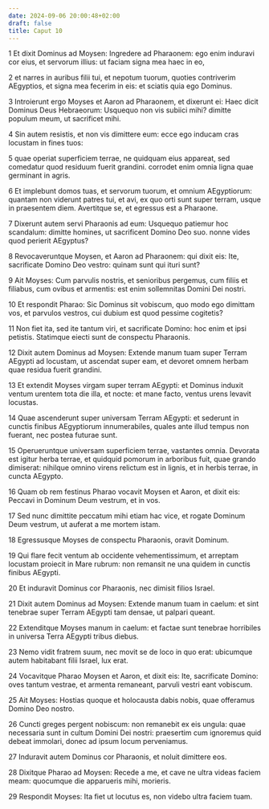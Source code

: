```yaml
---
date: 2024-09-06 20:00:48+02:00
draft: false
title: Caput 10
---
```





1 Et dixit Dominus ad Moysen: Ingredere ad Pharaonem: ego enim induravi cor eius, et servorum illius: ut faciam signa mea haec in eo,

2 et narres in auribus filii tui, et nepotum tuorum, quoties contriverim AEgyptios, et signa mea fecerim in eis: et sciatis quia ego Dominus.

3 Introierunt ergo Moyses et Aaron ad Pharaonem, et dixerunt ei: Haec dicit Dominus Deus Hebraeorum: Usquequo non vis subiici mihi? dimitte populum meum, ut sacrificet mihi.

4 Sin autem resistis, et non vis dimittere eum: ecce ego inducam cras locustam in fines tuos:

5 quae operiat superficiem terrae, ne quidquam eius appareat, sed comedatur quod residuum fuerit grandini. corrodet enim omnia ligna quae germinant in agris.

6 Et implebunt domos tuas, et servorum tuorum, et omnium AEgyptiorum: quantam non viderunt patres tui, et avi, ex quo orti sunt super terram, usque in praesentem diem. Avertitque se, et egressus est a Pharaone.

7 Dixerunt autem servi Pharaonis ad eum: Usquequo patiemur hoc scandalum: dimitte homines, ut sacrificent Domino Deo suo. nonne vides quod perierit AEgyptus?

8 Revocaveruntque Moysen, et Aaron ad Pharaonem: qui dixit eis: Ite, sacrificate Domino Deo vestro: quinam sunt qui ituri sunt?

9 Ait Moyses: Cum parvulis nostris, et senioribus pergemus, cum filiis et filiabus, cum ovibus et armentis: est enim sollemnitas Domini Dei nostri.

10 Et respondit Pharao: Sic Dominus sit vobiscum, quo modo ego dimittam vos, et parvulos vestros, cui dubium est quod pessime cogitetis?

11 Non fiet ita, sed ite tantum viri, et sacrificate Domino: hoc enim et ipsi petistis. Statimque eiecti sunt de conspectu Pharaonis.

12 Dixit autem Dominus ad Moysen: Extende manum tuam super Terram AEgypti ad locustam, ut ascendat super eam, et devoret omnem herbam quae residua fuerit grandini.

13 Et extendit Moyses virgam super terram AEgypti: et Dominus induxit ventum urentem tota die illa, et nocte: et mane facto, ventus urens levavit locustas.

14 Quae ascenderunt super universam Terram AEgypti: et sederunt in cunctis finibus AEgyptiorum innumerabiles, quales ante illud tempus non fuerant, nec postea futurae sunt.

15 Operueruntque universam superficiem terrae, vastantes omnia. Devorata est igitur herba terrae, et quidquid pomorum in arboribus fuit, quae grando dimiserat: nihilque omnino virens relictum est in lignis, et in herbis terrae, in cuncta AEgypto.

16 Quam ob rem festinus Pharao vocavit Moysen et Aaron, et dixit eis: Peccavi in Dominum Deum vestrum, et in vos.

17 Sed nunc dimittite peccatum mihi etiam hac vice, et rogate Dominum Deum vestrum, ut auferat a me mortem istam.

18 Egressusque Moyses de conspectu Pharaonis, oravit Dominum.

19 Qui flare fecit ventum ab occidente vehementissimum, et arreptam locustam proiecit in Mare rubrum: non remansit ne una quidem in cunctis finibus AEgypti.

20 Et induravit Dominus cor Pharaonis, nec dimisit filios Israel.

21 Dixit autem Dominus ad Moysen: Extende manum tuam in caelum: et sint tenebrae super Terram AEgypti tam densae, ut palpari queant.

22 Extenditque Moyses manum in caelum: et factae sunt tenebrae horribiles in universa Terra AEgypti tribus diebus.

23 Nemo vidit fratrem suum, nec movit se de loco in quo erat: ubicumque autem habitabant filii Israel, lux erat.

24 Vocavitque Pharao Moysen et Aaron, et dixit eis: Ite, sacrificate Domino: oves tantum vestrae, et armenta remaneant, parvuli vestri eant vobiscum.

25 Ait Moyses: Hostias quoque et holocausta dabis nobis, quae offeramus Domino Deo nostro.

26 Cuncti greges pergent nobiscum: non remanebit ex eis ungula: quae necessaria sunt in cultum Domini Dei nostri: praesertim cum ignoremus quid debeat immolari, donec ad ipsum locum perveniamus.

27 Induravit autem Dominus cor Pharaonis, et noluit dimittere eos.

28 Dixitque Pharao ad Moysen: Recede a me, et cave ne ultra videas faciem meam: quocumque die apparueris mihi, morieris.

29 Respondit Moyses: Ita fiet ut locutus es, non videbo ultra faciem tuam.

